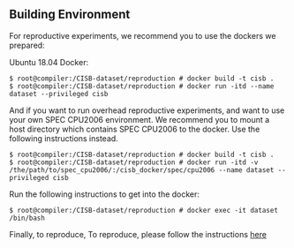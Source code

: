 ## Building Environment

For reproductive experiments, we recommend you to use the dockers we prepared:

Ubuntu 18.04 Docker:

```
$ root@compiler:/CISB-dataset/reproduction # docker build -t cisb .
$ root@compiler:/CISB-dataset/reproduction # docker run -itd --name dataset --privileged cisb
```

And if you want to run overhead reproductive experiments, and want to use your own SPEC CPU2006 environment. We recommend you to mount a host directory which contains SPEC CPU2006 to the docker. Use the following instructions instead.

```
$ root@compiler:/CISB-dataset/reproduction # docker build -t cisb .
$ root@compiler:/CISB-dataset/reproduction # docker run -itd -v /the/path/to/spec_cpu2006/:/cisb_docker/spec/cpu2006 --name dataset --privileged cisb
```

Run the following instructions to get into the docker:

```
$ root@compiler:/CISB-dataset/reproduction # docker exec -it dataset /bin/bash
```

Finally, to reproduce, To reproduce, please follow the instructions [here](https://github.com/linkeLi0421/CISB-dataset/tree/main/spec)